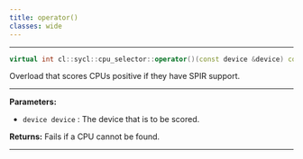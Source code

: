 ```yaml
---
title: operator()
classes: wide
---
```



---

```cpp
virtual int cl::sycl::cpu_selector::operator()(const device &device) const
```


Overload that scores CPUs positive if they have SPIR support. 


---
**Parameters:**

 - `device device`
: The device that is to be scored. 

**Returns:** Fails if a CPU cannot be found. 

---
